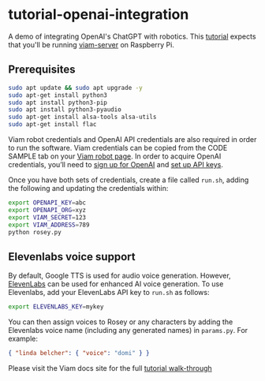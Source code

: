 # tutorial-openai-integration

A demo of integrating OpenAI's ChatGPT with robotics. 
This [tutorial](http://docs.viam.com/tutorials/integrating-viam-with-openai/) expects that you'll be running [viam-server](https://docs.viam.com/) on Raspberry Pi.

## Prerequisites

``` bash
sudo apt update && sudo apt upgrade -y
sudo apt-get install python3
sudo apt install python3-pip
sudo apt install python3-pyaudio
sudo apt-get install alsa-tools alsa-utils
sudo apt-get install flac
```

 Viam robot credentials and OpenAI API credentials are also required in order to run the software. Viam credentials can be copied from the CODE SAMPLE tab on your [Viam robot page](https://app.viam.com). In order to acquire OpenAI credentials, you’ll need to [sign up for OpenAI](https://openai.com/api/) and [set up API keys](https://platform.openai.com/account/api-keys).

Once you have both sets of credentials, create a file called `run.sh`, adding the following and updating the credentials within:

``` sh
export OPENAPI_KEY=abc
export OPENAPI_ORG=xyz
export VIAM_SECRET=123
export VIAM_ADDRESS=789
python rosey.py
```

## Elevenlabs voice support

By default, Google TTS is used for audio voice generation.  However, [ElevenLabs](https://elevenlabs.io) can be used for enhanced AI voice generation.
To use Elevenlabs, add your ElevenLabs API key to `run.sh` as follows:

``` sh
export ELEVENLABS_KEY=mykey
```

You can then assign voices to Rosey or any characters by adding the Elevenlabs voice name (including any generated names) in `params.py`.  For example:

``` json
{ "linda belcher": { "voice": "domi" } }
```

Please visit the Viam docs site for the full [tutorial walk-through](http://docs.viam.com/tutorials/integrating-viam-with-openai/)
